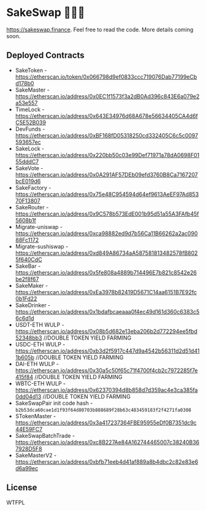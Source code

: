 # SakeSwap 🍶🍶🍶

https://sakeswap.finance. Feel free to read the code. More details coming soon.

## Deployed Contracts

- SakeToken - https://etherscan.io/token/0x066798d9ef0833ccc719076Dab77199eCbd178b0
- SakeMaster - https://etherscan.io/address/0x0EC1f1573f3a2dB0Ad396c843E6a079e2a53e557
- TimeLock - https://etherscan.io/address/0x643E34976d68A678e56634405CA4d6fC5E52B039
- DevFunds - https://etherscan.io/address/0xBF168fD05318250cd332405C6c5c0097593657ec
- SakeLock - https://etherscan.io/address/0x220bb50c03e99Def71971a78dA0698F0155dddC7
- SakeVote - https://etherscan.io/address/0x0A291AF57DEb09efd3760B8Ca7167207bcE019d6
- SakeFactory - https://etherscan.io/address/0x75e48C954594d64ef9613AeEF97Ad85370F13807
- SakeRouter - https://etherscan.io/address/0x9C578b573EdE001b95d51a55A3FAfb45f5608b1f
- Migrate-uniswap - https://etherscan.io/address/0xca98882ed9d7b56Ca11B66262a2ac09088Fc1172
- Migrate-sushiswap - https://etherscan.io/address/0xd849A86734aA587581813482578fB8025f640CdC
- SakeBar - https://etherscan.io/address/0x5fe808a4889b714496E7b821c8542e26be2f8f67
- SakeMaker - https://etherscan.io/address/0xEa3978b82419D5671C14aa6151B7E92fc0b1Fd22
- SakeDrinker - https://etherscan.io/address/0x1bdafbcaeaaa0f4ec49d161d360c6383c56c6d1d
- USDT-ETH WULP - https://etherscan.io/address/0x08b5d682e13eba206b2d772294ee5fbd52348bb3   //DOUBLE TOKEN YIELD FARMING
- USDC-ETH WULP - https://etherscan.io/address/0xb3d2f5917c447d9a4542b56311d2d51d411b605b   //DOUBLE TOKEN YIELD FARMING
- DAI-ETH WULP - https://etherscan.io/address/0x30a5c50f65c71f4700f4cb2c7972285f7e415f84    //DOUBLE TOKEN YIELD FARMING
- WBTC-ETH WULP - https://etherscan.io/address/0x62370394d8b858d7d359ac4e3ca385fa0dd04d13   //DOUBLE TOKEN YIELD FARMING
- SakeSwapPair init code hash - `b2b53dca60cae1d1f93f64d80703b888689f28b63c483459183f2f4271fa0308`
- STokenMaster - https://etherscan.io/address/0x3a417237364FBE95955eDf0B7351dc9c44E59FC7
- SakeSwapBatchTrade - https://etherscan.io/address/0xc8B227Ae84A162744465007c38240B367928D5F8
- SakeMasterV2 - https://etherscan.io/address/0xbfb71eeb4d41af889a8b4dbc2c82e83e6d6a99ec

## License

WTFPL
